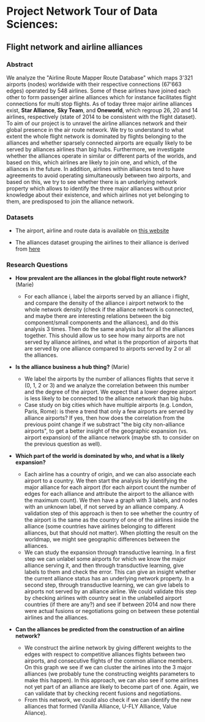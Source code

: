 # Project Network Tour of Data Sciences: 
## Flight network and airline alliances 

### Abstract

We analyze the "Airline Route Mapper Route Database" which maps 3'321 airports (nodes) worldwide with their respective connections (67'663 edges) operated by 548 airlines. Some of these airlines have joined each other to form passenger airline alliances which for instance facilitates flight connections for multi stop flights. As of today three major airline alliances exist, **Star Alliance**, **Sky Team**, and **Oneworld**, which regroup 26, 20 and 14 airlines, respectively (state of 2014 to be consistent with the flight dataset). To aim of our project is to unravel the airline alliances network and their global presence in the air route network. We try to understand to what extent the whole flight network is dominated by flights belonging to the alliances and whether sparsely connected airports are equally likely to be served by alliances airlines than big hubs. Furthermore, we investigate whether the alliances operate in similar or different parts of the worlds, and based on this, which airlines are likely to join one, and which, of the alliances in the future. In addition, airlines within alliances tend to have agreements to avoid operating simultaneously between two airports, and based on this, we try to see whether there is an underlying network property which allows to identify the three major alliances without prior knowledge about their existence, and which airlines not yet belonging to them, are predisposed to join the alliance network. 

### Datasets

- The airport, airline and route data is available on [this website](https://openflights.org/data.html)

- The alliances dataset grouping the airlines to their alliance is derived from [here](https://www.hopper.com/articles/860/a-guide-to-the-three-major-airline-alliances-star-alliance-oneworld-and-sky-team)

### Research Questions

- **How prevalent are the alliances in the global flight route network?** (Marie)
     - For each alliance i, label the airports served by an alliance i flight, and compare the density of the alliance i airport network to the whole network density (check if the alliance network is connected, and maybe there are interesting relations between the big component/small components and the alliances), and do this analysis 3 times. Then do the same analysis but for all the alliances together. This should allow us to see how many airports are not served by alliance airlines, and what is the proportion of airports that are served by one alliance compared to airports served by 2 or all the alliances.
    
- **Is the alliance business a hub thing?** (Marie)
    - We label the airports by the number of alliances flights that serve it (0, 1, 2 or 3) and we analyze the correlation between this number and the degree of the airport. We expect that a lower degree airport is less likely to be connected to the alliance network than big hubs.
    - Case study on big cities which have multiple airports (e.g. London, Paris, Rome): is there a trend that only a few airports are served by alliance airports? If yes, then how does the correlation from the previous point change if we substract "the big city non-alliance airports", to get a better insight of the geographic expansion (vs. airport expansion) of the alliance network (maybe sth. to consider on the previous question as well).
    
- **Which part of the world is dominated by who, and what is a likely expansion?**
    - Each airline has a country of origin, and we can also associate each airport to a country. We then start the analysis by identifying the major alliance for each airport (for each airport count the number of edges for each alliance and attribute the airport to the alliance with the maximum count). We then have a graph with 3 labels, and nodes with an unknown label, if not served by an alliance company. A validation step of this approach is then to see whether the country of the airport is the same as the country of one of the airlines inside the alliance (some countries have airlines belonging to different alliances, but that should not matter). When plotting the result on the worldmap, we might see geographic differences between the alliances. 
    - We can study the expansion through transductive learning. In a first step we can unlabel some airports for which we know the major alliance serving it, and then through transductive learning, give labels to them and check the error. This can give an insight whether the current alliance status has an underlying network property. In a second step, through transductive learning, we can give labels to airports not served by an alliance airline. We could validate this step by checking airlines with country seat in the unlabelled airport countries (if there are any?) and see if between 2014 and now there were actual fusions or negotiations going on between these potential airlines and the alliances. 
    
- **Can the alliances be predicted from the construction of an airline network?**
    - We construct the airline network by giving different weights to the edges with respect to competitive alliances flights between two airports, and consecutive flights of the common alliance members. On this graph we see if we can cluster the airlines into the 3 major alliances (we probably tune the constructing weights parameters to make this happen). In this approach, we can also see if some airlines not yet part of an alliance are likely to become part of one. Again, we can validate that by checking recent fusions and negotiations. 
    - From this network, we could also check if we can identify the new alliances that formed (Vanilla Alliance, U-FLY Alliance, Value Aliance).





    
